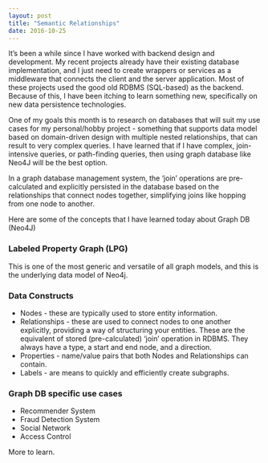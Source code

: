 ```yaml
---
layout: post
title: "Semantic Relationships"
date: 2016-10-25
---
```


It’s been a while since I have worked with backend design and development. My recent projects already have their existing database implementation, and I just need to create wrappers or services as a middleware that connects the client and the server application. Most of these projects used the good old RDBMS (SQL-based) as the backend. Because of this, I have been itching to learn something new, specifically on new data persistence technologies.

One of my goals this month is to research on databases that will suit my use cases for my personal/hobby project - something that supports data model based on domain-driven design with multiple nested relationships, that can result to very complex queries. I have learned that if I have complex, join-intensive queries, or path-finding queries, then using graph database like Neo4J will be the best option.

In a graph database management system, the ‘join’ operations are pre-calculated and explicitly persisted in the database based on the relationships that connect nodes together, simplifying joins like hopping from one node to another. 

Here are some of the concepts that I have learned today about Graph DB (Neo4J)

### Labeled Property Graph (LPG)
This is one of the most generic and versatile of all graph models, and this is the underlying data model of Neo4j.

### Data Constructs
* Nodes - these are typically used to store entity information.
* Relationships - these are used to connect nodes to one another explicitly, providing a way of structuring your entities. These are the equivalent of stored (pre-calculated) ‘join’ operation in RDBMS. They always have a type, a start and end node, and a direction.
* Properties - name/value pairs that both Nodes and Relationships can contain.
* Labels - are means  to quickly and efficiently create subgraphs.

### Graph DB specific use cases
* Recommender System
* Fraud Detection System
* Social Network
* Access Control  

More to learn.
